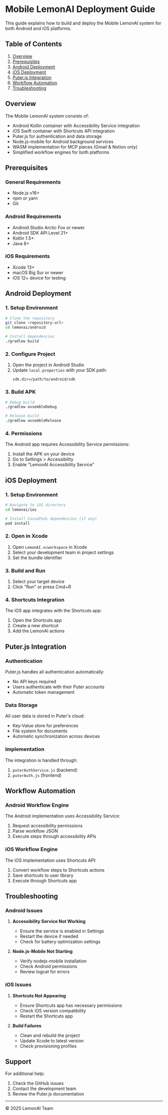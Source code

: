 # Mobile LemonAI Deployment Guide

This guide explains how to build and deploy the Mobile LemonAI system for both Android and iOS platforms.

## Table of Contents
1. [Overview](#overview)
2. [Prerequisites](#prerequisites)
3. [Android Deployment](#android-deployment)
4. [iOS Deployment](#ios-deployment)
5. [Puter.js Integration](#puterjs-integration)
6. [Workflow Automation](#workflow-automation)
7. [Troubleshooting](#troubleshooting)

## Overview

The Mobile LemonAI system consists of:
- Android Kotlin container with Accessibility Service integration
- iOS Swift container with Shortcuts API integration
- Puter.js for authentication and data storage
- Node.js-mobile for Android background services
- WASM implementation for MCP pieces (Gmail & Notion only)
- Simplified workflow engines for both platforms

## Prerequisites

### General Requirements
- Node.js v16+
- npm or yarn
- Git

### Android Requirements
- Android Studio Arctic Fox or newer
- Android SDK API Level 21+
- Kotlin 1.5+
- Java 8+

### iOS Requirements
- Xcode 13+
- macOS Big Sur or newer
- iOS 12+ device for testing

## Android Deployment

### 1. Setup Environment
```bash
# Clone the repository
git clone <repository-url>
cd lemonai/android

# Install dependencies
./gradlew build
```

### 2. Configure Project
1. Open the project in Android Studio
2. Update `local.properties` with your SDK path:
   ```
   sdk.dir=/path/to/android/sdk
   ```

### 3. Build APK
```bash
# Debug build
./gradlew assembleDebug

# Release build
./gradlew assembleRelease
```

### 4. Permissions
The Android app requires Accessibility Service permissions:
1. Install the APK on your device
2. Go to Settings > Accessibility
3. Enable "LemonAI Accessibility Service"

## iOS Deployment

### 1. Setup Environment
```bash
# Navigate to iOS directory
cd lemonai/ios

# Install CocoaPods dependencies (if any)
pod install
```

### 2. Open in Xcode
1. Open `LemonAI.xcworkspace` in Xcode
2. Select your development team in project settings
3. Set the bundle identifier

### 3. Build and Run
1. Select your target device
2. Click "Run" or press Cmd+R

### 4. Shortcuts Integration
The iOS app integrates with the Shortcuts app:
1. Open the Shortcuts app
2. Create a new shortcut
3. Add the LemonAI actions

## Puter.js Integration

### Authentication
Puter.js handles all authentication automatically:
- No API keys required
- Users authenticate with their Puter accounts
- Automatic token management

### Data Storage
All user data is stored in Puter's cloud:
- Key-Value store for preferences
- File system for documents
- Automatic synchronization across devices

### Implementation
The integration is handled through:
1. `puterAuthService.js` (backend)
2. `puterAuth.js` (frontend)

## Workflow Automation

### Android Workflow Engine
The Android implementation uses Accessibility Service:
1. Request accessibility permissions
2. Parse workflow JSON
3. Execute steps through accessibility APIs

### iOS Workflow Engine
The iOS implementation uses Shortcuts API:
1. Convert workflow steps to Shortcuts actions
2. Save shortcuts to user library
3. Execute through Shortcuts app

## Troubleshooting

### Android Issues
1. **Accessibility Service Not Working**
   - Ensure the service is enabled in Settings
   - Restart the device if needed
   - Check for battery optimization settings

2. **Node.js-Mobile Not Starting**
   - Verify nodejs-mobile installation
   - Check Android permissions
   - Review logcat for errors

### iOS Issues
1. **Shortcuts Not Appearing**
   - Ensure Shortcuts app has necessary permissions
   - Check iOS version compatibility
   - Restart the Shortcuts app

2. **Build Failures**
   - Clean and rebuild the project
   - Update Xcode to latest version
   - Check provisioning profiles

## Support

For additional help:
1. Check the GitHub issues
2. Contact the development team
3. Review the Puter.js documentation

---
© 2025 LemonAI Team